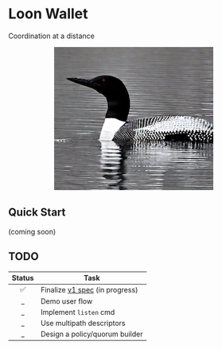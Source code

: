 # Loon Wallet
Coordination at a distance

<div align="center">
    <img src="./doc/logo.jpg?raw=true">
    <!-- <img src="./doc/logo.jpg" width="220" /> -->
</div>


## Quick Start
(coming soon)

## TODO  
|Status|Task|
|:----:|--------|
|✅ | Finalize [v1 spec](./doc/specification.md) (in progress) |
|_ | Demo user flow |
|_ | Implement `listen` cmd |
|_ | Use multipath descriptors |
|_ | Design a policy/quorum builder |
